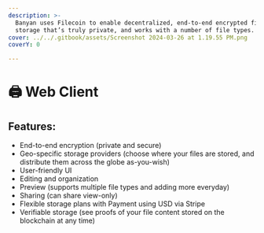 ```yaml
---
description: >-
  Banyan uses Filecoin to enable decentralized, end-to-end encrypted file
  storage that’s truly private, and works with a number of file types.
cover: ../../.gitbook/assets/Screenshot 2024-03-26 at 1.19.55 PM.png
coverY: 0

---
```


# 🖨️ Web Client

## Features:

* End-to-end encryption (private and secure)
* Geo-specific storage providers (choose where your files are stored, and distribute them across the globe as-you-wish)
* User-friendly UI&#x20;
* Editing and organization&#x20;
* Preview (supports multiple file types and adding more everyday)
* Sharing (can share view-only)&#x20;
* Flexible storage plans with Payment using USD via Stripe
* Verifiable storage (see proofs of your file content stored on the blockchain at any time)
